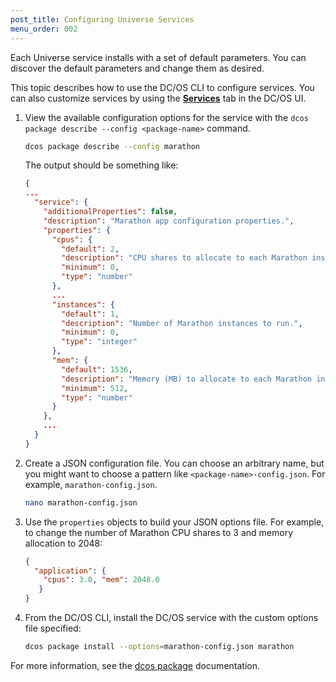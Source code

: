 ```yaml
---
post_title: Configuring Universe Services
menu_order: 002
---
```


Each Universe service installs with a set of default parameters. You can discover the default parameters and change them as desired.

This topic describes how to use the DC/OS CLI to configure services. You can also customize services by using the [**Services**](/docs/1.10/gui/#services) tab in the DC/OS UI. 

1. View the available configuration options for the service with the `dcos package describe --config <package-name>` command.

    ```bash
    dcos package describe --config marathon
    ```

    The output should be something like:
    
    ```json
    {
    ...
      "service": {
        "additionalProperties": false,
        "description": "Marathon app configuration properties.",
        "properties": {
          "cpus": {
            "default": 2,
            "description": "CPU shares to allocate to each Marathon instance.",
            "minimum": 0,
            "type": "number"
          },
          ...
          "instances": {
            "default": 1,
            "description": "Number of Marathon instances to run.",
            "minimum": 0,
            "type": "integer"
          },
          "mem": {
            "default": 1536,
            "description": "Memory (MB) to allocate to each Marathon instance.",
            "minimum": 512,
            "type": "number"
          }
        },
        ...
      }
    }
    ```

2.  Create a JSON configuration file. You can choose an arbitrary name, but you might want to choose a pattern like `<package-name>-config.json`. For example, `marathon-config.json`.

    ```bash
    nano marathon-config.json
    ```

3.  Use the `properties` objects to build your JSON options file. For example, to change the number of Marathon CPU shares to 3 and memory allocation to 2048:

    ```json
    {
      "application": {
        "cpus": 3.0, "mem": 2048.0
       }
    }
    ```

4.  From the DC/OS CLI, install the DC/OS service with the custom options file specified:

    ```bash
    dcos package install --options=marathon-config.json marathon
    ```

For more information, see the [dcos package](/docs/1.10/cli/command-reference/dcos-package) documentation.
